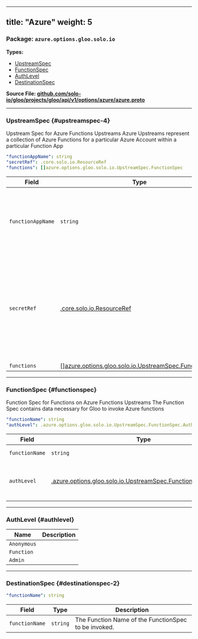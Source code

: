 
---
title: "Azure"
weight: 5
---

<!-- Code generated by solo-kit. DO NOT EDIT. -->


### Package: `azure.options.gloo.solo.io` 
**Types:**


- [UpstreamSpec](#upstreamspec-4)
- [FunctionSpec](#functionspec)
- [AuthLevel](#authlevel)
- [DestinationSpec](#destinationspec-2)
  



**Source File: [github.com/solo-io/gloo/projects/gloo/api/v1/options/azure/azure.proto](https://github.com/solo-io/gloo/blob/main/projects/gloo/api/v1/options/azure/azure.proto)**





---
### UpstreamSpec {#upstreamspec-4}

 
Upstream Spec for Azure Functions Upstreams
Azure Upstreams represent a collection of Azure Functions for a particular Azure Account
within a particular Function App

```yaml
"functionAppName": string
"secretRef": .core.solo.io.ResourceRef
"functions": []azure.options.gloo.solo.io.UpstreamSpec.FunctionSpec

```

| Field | Type | Description |
| ----- | ---- | ----------- | 
| `functionAppName` | `string` | The Name of the Azure Function App where the functions are grouped. |
| `secretRef` | [.core.solo.io.ResourceRef](../../../../../../../../solo-kit/api/v1/ref.proto.sk/#resourceref) | A [Gloo Secret Ref](https://docs.solo.io/gloo-edge/latest/reference/cli/glooctl_create_secret_azure/) to an [Azure Publish Profile JSON file](https://azure.microsoft.com/en-us/downloads/publishing-profile-overview/). Note that this secret is not required unless Function Discovery is enabled. |
| `functions` | [[]azure.options.gloo.solo.io.UpstreamSpec.FunctionSpec](../azure.proto.sk/#functionspec) |  |




---
### FunctionSpec {#functionspec}

 
Function Spec for Functions on Azure Functions Upstreams
The Function Spec contains data necessary for Gloo to invoke Azure functions

```yaml
"functionName": string
"authLevel": .azure.options.gloo.solo.io.UpstreamSpec.FunctionSpec.AuthLevel

```

| Field | Type | Description |
| ----- | ---- | ----------- | 
| `functionName` | `string` | The Name of the Azure Function as it appears in the Azure Functions Portal. |
| `authLevel` | [.azure.options.gloo.solo.io.UpstreamSpec.FunctionSpec.AuthLevel](../azure.proto.sk/#authlevel) | Auth Level can bve either "anonymous" "function" or "admin" See https://vincentlauzon.com/2017/12/04/azure-functions-http-authorization-levels/ for more details. |




---
### AuthLevel {#authlevel}



| Name | Description |
| ----- | ----------- | 
| `Anonymous` |  |
| `Function` |  |
| `Admin` |  |




---
### DestinationSpec {#destinationspec-2}



```yaml
"functionName": string

```

| Field | Type | Description |
| ----- | ---- | ----------- | 
| `functionName` | `string` | The Function Name of the FunctionSpec to be invoked. |





<!-- Start of HubSpot Embed Code -->
<script type="text/javascript" id="hs-script-loader" async defer src="//js.hs-scripts.com/5130874.js"></script>
<!-- End of HubSpot Embed Code -->
